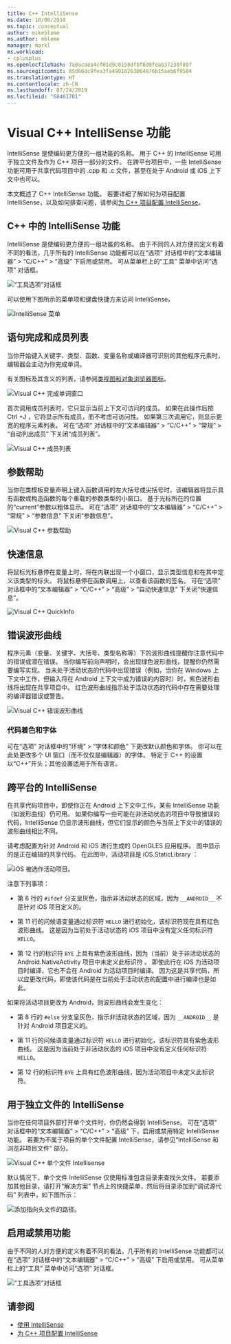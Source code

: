 ```yaml
---
title: C++ IntelliSense
ms.date: 10/08/2018
ms.topic: conceptual
author: mikeblome
ms.author: mblome
manager: markl
ms.workload:
- cplusplus
ms.openlocfilehash: 7a0acaea4cf01d9c0158dfbf6d9feab37238f88f
ms.sourcegitcommit: 85d66dc9fea3fa49018263064876b15aeb6f9584
ms.translationtype: HT
ms.contentlocale: zh-CN
ms.lasthandoff: 07/24/2019
ms.locfileid: "68461701"
---
```

# <a name="visual-c-intellisense-features"></a>Visual C++ IntelliSense 功能

IntelliSense 是使编码更方便的一组功能的名称。 用于 C++ 的 IntelliSense 可用于独立文件及作为 C++ 项目一部分的文件。 在跨平台项目中，一些 IntelliSense 功能可用于共享代码项目中的 .cpp  和 .c  文件，甚至在处于 Android 或 iOS 上下文中也可以。

本文概述了 C++ IntelliSense 功能。 若要详细了解如何为项目配置 IntelliSense，以及如何排查问题，请参阅[为 C++ 项目配置 IntelliSense](visual-cpp-intellisense-configuration.md)。

## <a name="intellisense-features-in-c"></a>C++ 中的 IntelliSense 功能

IntelliSense 是使编码更方便的一组功能的名称。 由于不同的人对方便的定义有着不同的看法，几乎所有的 IntelliSense 功能都可以在“选项”  对话框中的“文本编辑器”   > “C/C++”   > “高级”  下启用或禁用。 可从菜单栏上的“工具”  菜单中访问“选项”  对话框。

![“工具选项”对话框](../ide/media/sintellisensecpptoolsoptions.PNG)

可以使用下图所示的菜单项和键盘快捷方来访问 IntelliSense。

![IntelliSense 菜单](../ide/media/vs2015_cpp_intellisense_menu.png)

## <a name="statement-completion-and-member-list"></a>语句完成和成员列表

当你开始键入关键字、类型、函数、变量名称或编译器可识别的其他程序元素时，编辑器会主动为你完成单词。

有关图标及其含义的列表，请参阅[类视图和对象浏览器图标](../ide/class-view-and-object-browser-icons.md)。

![Visual C++ 完成单词窗口](../ide/media/vs2015_cpp_complete_word.png)

首次调用成员列表时，它只显示当前上下文可访问的成员。 如果在此操作后按 Ctrl  +J  ，它将显示所有成员，而不考虑可访问性。 如果第三次调用它，则显示更宽的程序元素列表。 可在“选项”  对话框中的“文本编辑器”   > “C/C++”   > “常规”   > “自动列出成员”  下关闭“成员列表”。

![Visual C++ 成员列表](../ide/media/vs2015_cpp_list_members.png)

## <a name="parameter-help"></a>参数帮助

当你在类模板变量声明上键入函数调用的左大括号或尖括号时，该编辑器将显示具有函数或构造函数的每个重载的参数类型的小窗口。 基于光标所在的位置的“current”参数以粗体显示。 可在“选项”  对话框中的“文本编辑器”   > “C/C++”   > “常规”   > “参数信息”  下关闭“参数信息”。

![Visual C++ 参数帮助](../ide/media/vs_2015_cpp_param_help.png)

## <a name="quick-info"></a>快速信息

将鼠标光标悬停在变量上时，将在内联出现一个小窗口，显示类型信息和在其中定义该类型的标头。 将鼠标悬停在函数调用上，以查看该函数的签名。 可在“选项”  对话框中的“文本编辑器”   > “C/C++”   > “高级”   > “自动快速信息”  下关闭“快速信息”。

![Visual C++ QuickInfo](../ide/media/vs2015_cpp_quickinfo.png)

## <a name="error-squiggles"></a>错误波形曲线

程序元素（变量、关键字、大括号、类型名称等）下的波形曲线提醒你注意代码中的错误或潜在错误。 当你编写前向声明时，会出现绿色波形曲线，提醒你仍然需要编写实现。 当未处于活动状态的代码中出现错误（例如，当你在 Windows 上下文中工作，但输入将在 Android 上下文中成为错误的内容时）时，紫色波形曲线将出现在共享项目中。 红色波形曲线指示处于活动状态的代码中存在需要处理的编译器错误或警告。

![Visual C++ 错误波形曲线](../ide/media/vs2015_cpp_error_quiggles.png)

### <a name="code-colorization-and-fonts"></a>代码着色和字体

可在“选项”  对话框中的“环境”   > “字体和颜色”  下更改默认颜色和字体。 你可以在此处更改多个 UI 窗口（而不仅仅是编辑器）的字体。 特定于 C++ 的设置以“C++”开头；其他设置适用于所有语言。

## <a name="cross-platform-intellisense"></a>跨平台的 IntelliSense

在共享代码项目中，即使你正在 Android 上下文中工作，某些 IntelliSense 功能（如波形曲线）仍可用。 如果你编写一些可能在非活动状态的项目中导致错误的代码，IntelliSense 仍显示波形曲线，但它们显示的颜色与当前上下文中的错误的波形曲线相比不同。

请考虑配置为针对 Android 和 iOS 进行生成的 OpenGLES 应用程序。 图中显示的是正在编辑的共享代码。 在此图中，活动项目是 iOS.StaticLibrary  ：

![iOS 被选作活动项目。](../ide/media/intellisensecppcrossplatform2.png)

注意下列事项：

- 第 6 行的 `#ifdef` 分支呈灰色，指示非活动状态的区域，因为 `__ANDROID__` 不是针对 iOS 项目定义的。

- 第 11 行的问候语变量通过标识符 `HELLO` 进行初始化，该标识符现在具有红色波形曲线。 这是因为当前处于活动状态的 iOS 项目中没有定义任何标识符 `HELLO`。

- 第 12 行的标识符 `BYE` 上具有紫色波形曲线，因为（当前）处于非活动状态的 Android.NativeActivity 项目中未定义此标识符  。 即使此行在 iOS 为活动项目时编译，它也不会在 Android 为活动项目时编译。 因为这是共享代码，所以应更改代码，即使该代码是在当前处于活动状态的配置中进行编译也是如此。

如果将活动项目更改为 Android，则波形曲线会发生变化：

- 第 8 行的 `#else` 分支呈灰色，指示非活动状态的区域，因为 `__ANDROID__` 是针对 Android 项目定义的。

- 第 11 行的问候语变量通过标识符 `HELLO` 进行初始化，该标识符具有紫色波形曲线。 这是因为当前处于非活动状态的 iOS 项目中没有定义任何标识符 `HELLO`。

- 第 12 行的标识符 `BYE` 上具有红色波形曲线，因为活动项目中未定义此标识符。

## <a name="intellisense-for-stand-alone-files"></a>用于独立文件的 IntelliSense

当你在任何项目外部打开单个文件时，你仍然会得到 IntelliSense。 可在“选项”  对话框中的“文本编辑器”   > “C/C++”   > “高级”  下，启用或禁用特定 IntelliSense 功能。 若要为不属于项目的单个文件配置 IntelliSense，请参见“IntelliSense 和浏览非项目文件”  部分。

![Visual C++ 单个文件 Intellisense](../ide/media/vs2015_cpp_single_file_intellisense.png)

默认情况下，单个文件 IntelliSense 仅使用标准包含目录来查找头文件。 若要添加其他目录，请打开“解决方案”  节点上的快捷菜单，然后将目录添加到“调试源代码”  列表中，如下图所示：

![添加指向头文件的路径。](../ide/media/intellisensedebugyourcode.jpg)

## <a name="enable-or-disable-features"></a>启用或禁用功能

由于不同的人对方便的定义有着不同的看法，几乎所有的 IntelliSense 功能都可以在“选项”  对话框中的“文本编辑器”   > “C/C++”   > “高级”  下启用或禁用。 可从菜单栏上的“工具”  菜单中访问“选项”  对话框。

![“工具选项”对话框](../ide/media/sintellisensecpptoolsoptions.PNG)

## <a name="see-also"></a>请参阅

- [使用 IntelliSense](../ide/using-intellisense.md)
- [为 C++ 项目配置 IntelliSense](visual-cpp-intellisense-configuration.md)
